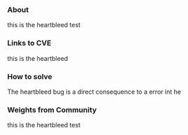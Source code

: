 ### About

this is the heartbleed test

### Links to CVE

this is the heartbleed 

### How to solve

The heartbleed bug is a direct consequence to a error int he 

### Weights from Community

this is the heartbleed test
